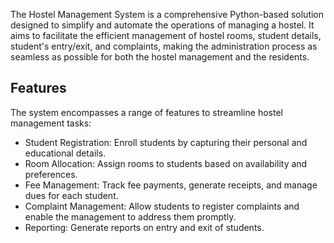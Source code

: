 The Hostel Management System is a comprehensive Python-based solution designed to simplify and automate the operations of managing a hostel. 
It aims to facilitate the efficient management of hostel rooms, student details, student's entry/exit, and complaints, making the administration process as seamless as possible for both 
the hostel management and the residents.

## Features

The system encompasses a range of features to streamline hostel management tasks:

- Student Registration: Enroll students by capturing their personal and educational details.
- Room Allocation: Assign rooms to students based on availability and preferences.
- Fee Management: Track fee payments, generate receipts, and manage dues for each student.
- Complaint Management: Allow students to register complaints and enable the management to address them promptly.
- Reporting: Generate reports on entry and exit of students.
